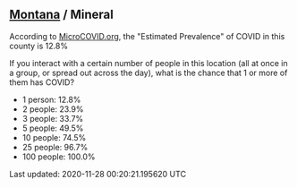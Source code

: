 
## [Montana](/united-states/montana) / Mineral

According to [MicroCOVID.org](http://microcovid.org),
the "Estimated Prevalence" of COVID in this county is 12.8%

If you interact with a certain number of people in this location
(all at once in a group, or spread out across the day), what is the chance that
1 or more of them has COVID?

- 1 person: 12.8%
- 2 people: 23.9%
- 3 people: 33.7%
- 5 people: 49.5%
- 10 people: 74.5%
- 25 people: 96.7%
- 100 people: 100.0%

Last updated: 2020-11-28 00:20:21.195620 UTC
